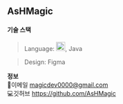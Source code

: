 ## AsHMagic
#### 기술 스택
> Language:  <a href="https://www.python.org/" title="Python"><img src="https://github.com/get-icon/geticon/raw/master/icons/python.svg" alt="Python" width="21px" height="21px"></a>, Java

> Design: Figma



**정보**
<br/>
📩이메일 magicdev0000@gmail.com
<br/>
💻깃허브 https://github.com/AsHMagic

